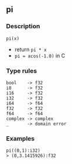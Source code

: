 ## pi

### Description

`pi(x)`

- return `pi * x`
- `pi = acos(-1.0)` in C

### Type rules

```no-highlight
bool    -> f32
i8      -> f32
i16     -> f32
i32     -> f32
i64     -> f64
f32     -> f32
f64     -> f64
complex -> complex
_       -> domain error
```

### Examples

```no-highlight
pi((0,1):i32)
> (0,3.1415926):f32
```
